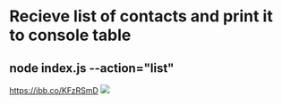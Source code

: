 <h1 align="left">Recieve list of contacts and print it to console table</h1> 
<h2>node index.js --action="list" </h2>
<a href='https://ibb.co/KFzRSmD'>https://ibb.co/KFzRSmD</a>
<img src = 'https://i.ibb.co/qkFXVxC/Screenshot-1.png' max-width = '100%' />
